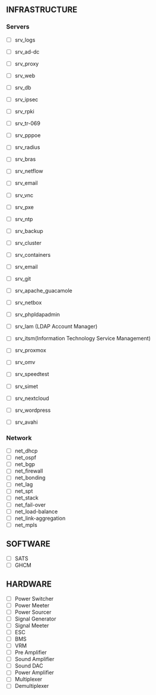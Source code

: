 

## INFRASTRUCTURE

### Servers

- [ ] srv_logs
- [ ] srv_ad-dc
- [ ] srv_proxy
- [ ] srv_web
- [ ] srv_db
- [ ] srv_ipsec
- [ ] srv_rpki
- [ ] srv_tr-069
- [ ] srv_pppoe
- [ ] srv_radius
- [ ] srv_bras

- [ ] srv_netflow

- [ ] srv_email
- [ ] srv_vnc
- [ ] srv_pxe
- [ ] srv_ntp
- [ ] srv_backup
- [ ] srv_cluster
- [ ] srv_containers
- [ ] srv_email
- [ ] srv_git
- [ ] srv_apache_guacamole
- [ ] srv_netbox
- [ ] srv_phpldapadmin
- [ ] srv_lam (LDAP Account Manager)

- [ ] srv_itsm(Information Technology Service Management)

- [ ] srv_proxmox
- [ ] srv_omv
- [ ] srv_speedtest
- [ ] srv_simet
- [ ] srv_nextcloud
- [ ] srv_wordpress
- [ ] srv_avahi

### Network

- [ ] net_dhcp
- [ ] net_ospf
- [ ] net_bgp
- [ ] net_firewall
- [ ] net_bonding
- [ ] net_lag
- [ ] net_spt
- [ ] net_stack
- [ ] net_fail-over
- [ ] net_load-balance
- [ ] net_link-aggregation
- [ ] net_mpls

## SOFTWARE

- [ ] SATS
- [ ] GHCM

## HARDWARE

- [ ] Power Switcher
- [ ] Power Meeter
- [ ] Power Sourcer
- [ ] Signal Generator
- [ ] Signal Meeter
- [ ] ESC
- [ ] BMS
- [ ] VRM
- [ ] Pre Amplifier
- [ ] Sound Amplifier
- [ ] Sound DAC
- [ ] Power Amplifier
- [ ] Multiplexer
- [ ] Demultiplexer